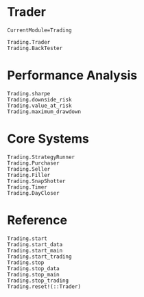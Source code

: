 # Trader
```@meta
CurrentModule=Trading
```

```@docs
Trading.Trader
Trading.BackTester
```
# Performance Analysis

```@docs
Trading.sharpe
Trading.downside_risk
Trading.value_at_risk
Trading.maximum_drawdown
```

# Core Systems
```@docs
Trading.StrategyRunner
Trading.Purchaser
Trading.Seller
Trading.Filler
Trading.SnapShotter
Trading.Timer
Trading.DayCloser
```

# Reference
```@docs
Trading.start
Trading.start_data
Trading.start_main
Trading.start_trading
Trading.stop
Trading.stop_data
Trading.stop_main
Trading.stop_trading
Trading.reset!(::Trader)
```
